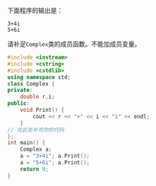 下面程序的输出是：
```
3+4i
5+6i
```
请补足`Complex`类的成员函数。不能加成员变量。

```cpp
#include <iostream>
#include <cstring>
#include <cstdlib>
using namespace std;
class Complex {
private:
    double r,i;
public:
    void Print() {
        cout << r << "+" << i << "i" << endl;
    }
// 在此处补充你的代码
};
int main() {
    Complex a;
    a = "3+4i"; a.Print();
    a = "5+6i"; a.Print();
    return 0;
}
```